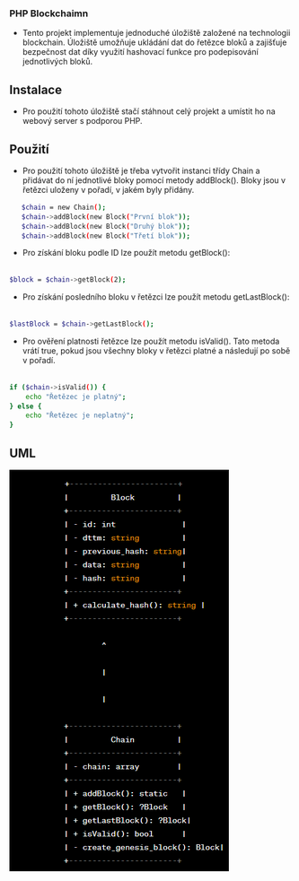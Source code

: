 ### PHP Blockchaimn
- Tento projekt implementuje jednoduché úložiště založené na technologii blockchain. Úložiště umožňuje ukládání dat do řetězce bloků a zajišťuje bezpečnost dat díky využití hashovací funkce pro podepisování jednotlivých bloků.

## Instalace 
- Pro použití tohoto úložiště stačí stáhnout celý projekt a umístit ho na webový server s podporou PHP.

## Použití 
 - Pro použití tohoto úložiště je třeba vytvořit instanci třídy Chain a přidávat do ní jednotlivé bloky pomocí metody addBlock(). Bloky jsou v řetězci uloženy v pořadí, v jakém byly přidány.

 ```bash
    $chain = new Chain();
    $chain->addBlock(new Block("První blok"));
    $chain->addBlock(new Block("Druhý blok"));
    $chain->addBlock(new Block("Třetí blok"));
```
- Pro získání bloku podle ID lze použít metodu getBlock():
 ```bash

$block = $chain->getBlock(2);
 ```
- Pro získání posledního bloku v řetězci lze použít metodu getLastBlock():
 ```bash

$lastBlock = $chain->getLastBlock();
 ```
- Pro ověření platnosti řetězce lze použít metodu isValid(). Tato metoda vrátí true, pokud jsou všechny bloky v řetězci platné a následují po sobě v pořadí.
```bash

if ($chain->isValid()) {
    echo "Řetězec je platný";
} else {
    echo "Řetězec je neplatný";
}
 ```
## UML

![App Screenshot](https://raw.githubusercontent.com/Filsonprg/Blockchain/main/BLOCKCHAIN/UML.png)
